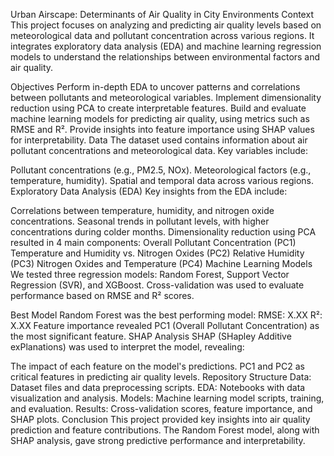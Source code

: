 Urban Airscape: Determinants of Air Quality in City Environments
Context
This project focuses on analyzing and predicting air quality levels based on meteorological data and pollutant concentration across various regions. It integrates exploratory data analysis (EDA) and machine learning regression models to understand the relationships between environmental factors and air quality.

Objectives
Perform in-depth EDA to uncover patterns and correlations between pollutants and meteorological variables.
Implement dimensionality reduction using PCA to create interpretable features.
Build and evaluate machine learning models for predicting air quality, using metrics such as RMSE and R².
Provide insights into feature importance using SHAP values for interpretability.
Data
The dataset used contains information about air pollutant concentrations and meteorological data. Key variables include:

Pollutant concentrations (e.g., PM2.5, NOx).
Meteorological factors (e.g., temperature, humidity).
Spatial and temporal data across various regions.
Exploratory Data Analysis (EDA)
Key insights from the EDA include:

Correlations between temperature, humidity, and nitrogen oxide concentrations.
Seasonal trends in pollutant levels, with higher concentrations during colder months.
Dimensionality reduction using PCA resulted in 4 main components:
Overall Pollutant Concentration (PC1)
Temperature and Humidity vs. Nitrogen Oxides (PC2)
Relative Humidity (PC3)
Nitrogen Oxides and Temperature (PC4)
Machine Learning Models
We tested three regression models: Random Forest, Support Vector Regression (SVR), and XGBoost. Cross-validation was used to evaluate performance based on RMSE and R² scores.

Best Model
Random Forest was the best performing model:
RMSE: X.XX
R²: X.XX
Feature importance revealed PC1 (Overall Pollutant Concentration) as the most significant feature.
SHAP Analysis
SHAP (SHapley Additive exPlanations) was used to interpret the model, revealing:

The impact of each feature on the model's predictions.
PC1 and PC2 as critical features in predicting air quality levels.
Repository Structure
Data: Dataset files and data preprocessing scripts.
EDA: Notebooks with data visualization and analysis.
Models: Machine learning model scripts, training, and evaluation.
Results: Cross-validation scores, feature importance, and SHAP plots.
Conclusion
This project provided key insights into air quality prediction and feature contributions. The Random Forest model, along with SHAP analysis, gave strong predictive performance and interpretability.
